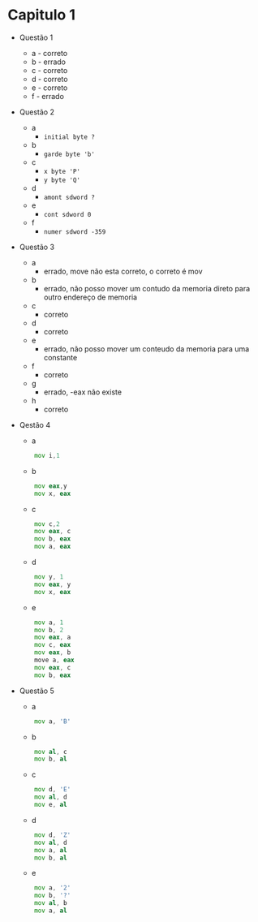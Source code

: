 # **Capitulo 1**
 - Questão 1
   - a - correto
   - b - errado
   - c - correto
   - d - correto
   - e - correto
   - f - errado

 - Questão 2
   - a
     - `initial byte ?`
   - b
     - `garde byte 'b'`
   - c
      - `x byte 'P'`
      - `y byte 'Q'`
    - d
      - `amont sdword ?`
    - e
      - `cont sdword 0`
    - f
      - `numer sdword -359`
  - Questão 3
    - a
      - errado, move não esta correto, o correto é mov
    - b
      - errado, não posso mover um contudo da memoria direto para outro endereço de memoria
    - c
      - correto
    - d
      - correto
    - e
      - errado, não posso mover um conteudo da memoria para uma constante
    - f
      - correto
    - g
      - errado, -eax não existe
    - h
      - correto

  - Qestão 4
    - a
    ```asm
        mov i,1
    ```
    - b
    ```asm
        mov eax,y
        mov x, eax
    ```           
    - c
    ```asm
        mov c,2
        mov eax, c
        mov b, eax
        mov a, eax
    ```
    - d
    ```asm
        mov y, 1
        mov eax, y
        mov x, eax 
    ```
    - e
    ```asm
        mov a, 1
        mov b, 2
        mov eax, a
        mov c, eax
        mov eax, b
        move a, eax
        mov eax, c
        mov b, eax
    ```
  - Questão 5
    - a
    ```asm
        mov a, 'B'
    ```  
    - b
    ```asm
        mov al, c
        mov b, al
    ```
    - c
    ```asm
        mov d, 'E'
        mov al, d
        mov e, al
    ```
    - d
    ```asm
        mov d, 'Z'
        mov al, d
        mov a, al
        mov b, al
    ```
    - e
    ```asm
        mov a, '2' 
        mov b, '?'
        mov al, b
        mov a, al
    ```

    


